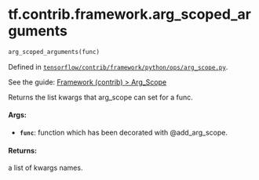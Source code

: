 <div itemscope itemtype="http://developers.google.com/ReferenceObject">
<meta itemprop="name" content="tf.contrib.framework.arg_scoped_arguments" />
</div>

# tf.contrib.framework.arg_scoped_arguments

``` python
arg_scoped_arguments(func)
```



Defined in [`tensorflow/contrib/framework/python/ops/arg_scope.py`](https://www.tensorflow.org/code/tensorflow/contrib/framework/python/ops/arg_scope.py).

See the guide: [Framework (contrib) > Arg_Scope](../../../../../api_guides/python/contrib.framework.md#Arg_Scope)

Returns the list kwargs that arg_scope can set for a func.

#### Args:

* <b>`func`</b>: function which has been decorated with @add_arg_scope.


#### Returns:

  a list of kwargs names.